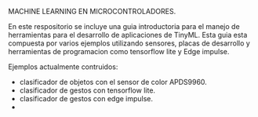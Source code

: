 MACHINE LEARNING  EN MICROCONTROLADORES.

En este respositorio se incluye una guia introductoria para el manejo de herramientas para el desarrollo de aplicaciones de TinyML.
Esta guia esta compuesta por varios ejemplos utilizando sensores, placas de desarrollo y herramientas de programacion como tensorflow lite y Edge impulse.

Ejemplos actualmente contruidos:
  * clasificador de objetos con el sensor de color APDS9960.
  * clasificador de gestos con tensorflow lite.
  * clasificador de gestos con edge impulse.
  * 
